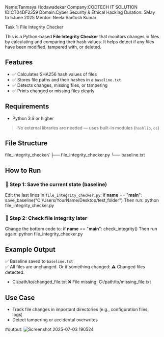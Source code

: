 Name:Tanmaya Hodawadekar
Company:CODTECH IT SOLUTION
ID:CT04DF2359
Domain:Cyber Security & Ethical Hacking 
Duration: 5May to 5June 2025
Mentor: Neela Santosh Kumar


Task 1: File Integrity Checker

This is a Python-based **File Integrity Checker** that monitors changes in files by calculating and comparing their hash values. 
It helps detect if any files have been modified, tampered with, or deleted.
## Features
- ✅ Calculates SHA256 hash values of files
- ✅ Stores file paths and their hashes in a `baseline.txt`
- ✅ Detects changes, missing files, or tampering
- ✅ Prints changed or missing files clearly
## Requirements

- Python 3.6 or higher

> No external libraries are needed — uses built-in modules (`hashlib`, `os`)

## File Structure

file_integrity_checker/
├── file_integrity_checker.py
└── baseline.txt
## How to Run

### 🔹 Step 1: Save the current state (baseline)

Edit the last lines in `file_integrity_checker.py`:
if __name__ == "__main__":
    save_baseline("C:/Users/YourName/Desktop/test_folder")
Then run:
python file_integrity_checker.py

### 🔹 Step 2: Check file integrity later

Change the bottom code to:
if __name__ == "__main__":
    check_integrity()
Then run again:
python file_integrity_checker.py

## Example Output

✅ Baseline saved to `baseline.txt`  
✅ All files are unchanged.
Or if something changed:
⚠️ Changed files detected:
 - C:/path/to/changed_file.txt
❌ File missing: C:/path/to/missing_file.txt

##  Use Case

- Track file changes in important directories (e.g., configuration files, logs)
- Detect tampering or accidental overwrites

#output:
![Screenshot 2025-07-03 190524](https://github.com/user-attachments/assets/1df56e64-0326-4952-93ca-c4752fa457e9)

